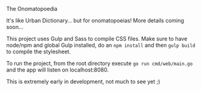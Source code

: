 The Onomatopoedia

It's like Urban Dictionary… but for onomatopoeias! More details coming soon...

This project uses Gulp and Sass to compile CSS files. Make sure to have node/npm and global Gulp installed, do an `npm install` and then `gulp build` to compile the stylesheet.

To run the project, from the root directory execute `go run cmd/web/main.go` and the app will listen on localhost:8080.

This is extremely early in development, not much to see yet ;)